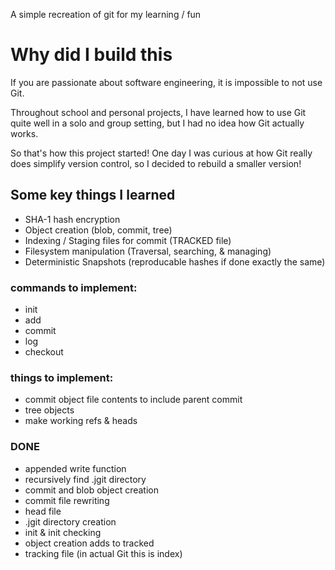 A simple recreation of git for my learning / fun

# Why did I build this
If you are passionate about software engineering, it is impossible to not use Git.

Throughout school and personal projects, I have learned how to use Git quite well in a solo and group setting, but I had no idea how Git actually works.

So that's how this project started! One day I was curious at how Git really does simplify version control, so I decided to rebuild a smaller version!

## Some key things I learned
* SHA-1 hash encryption
* Object creation (blob, commit, tree)
* Indexing / Staging files for commit (TRACKED file)
* Filesystem manipulation (Traversal, searching, & managing)
* Deterministic Snapshots (reproducable hashes if done exactly the same)

### commands to implement:

* init
* add
* commit
* log
* checkout


### things to implement:
* commit object file contents to include parent commit
* tree objects
* make working refs & heads

### DONE
* appended write function
* recursively find .jgit directory 
* commit and blob object creation
* commit file rewriting
* head file
* .jgit directory creation
* init & init checking
* object creation adds to tracked
* tracking file (in actual Git this is index)
